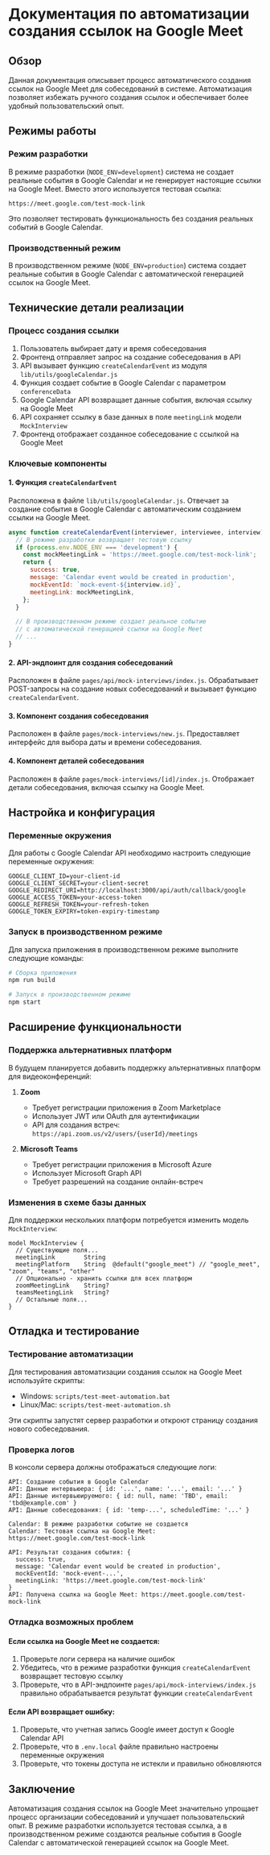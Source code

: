 # Документация по автоматизации создания ссылок на Google Meet

## Обзор

Данная документация описывает процесс автоматического создания ссылок на Google Meet для собеседований в системе. Автоматизация позволяет избежать ручного создания ссылок и обеспечивает более удобный пользовательский опыт.

## Режимы работы

### Режим разработки

В режиме разработки (`NODE_ENV=development`) система не создает реальные события в Google Calendar и не генерирует настоящие ссылки на Google Meet. Вместо этого используется тестовая ссылка:

```
https://meet.google.com/test-mock-link
```

Это позволяет тестировать функциональность без создания реальных событий в Google Calendar.

### Производственный режим

В производственном режиме (`NODE_ENV=production`) система создает реальные события в Google Calendar с автоматической генерацией ссылок на Google Meet.

## Технические детали реализации

### Процесс создания ссылки

1. Пользователь выбирает дату и время собеседования
2. Фронтенд отправляет запрос на создание собеседования в API
3. API вызывает функцию `createCalendarEvent` из модуля `lib/utils/googleCalendar.js`
4. Функция создает событие в Google Calendar с параметром `conferenceData`
5. Google Calendar API возвращает данные события, включая ссылку на Google Meet
6. API сохраняет ссылку в базе данных в поле `meetingLink` модели `MockInterview`
7. Фронтенд отображает созданное собеседование с ссылкой на Google Meet

### Ключевые компоненты

#### 1. Функция `createCalendarEvent`

Расположена в файле `lib/utils/googleCalendar.js`. Отвечает за создание события в Google Calendar с автоматическим созданием ссылки на Google Meet.

```javascript
async function createCalendarEvent(interviewer, interviewee, interview) {
  // В режиме разработки возвращает тестовую ссылку
  if (process.env.NODE_ENV === 'development') {
    const mockMeetingLink = 'https://meet.google.com/test-mock-link';
    return {
      success: true,
      message: 'Calendar event would be created in production',
      mockEventId: `mock-event-${interview.id}`,
      meetingLink: mockMeetingLink,
    };
  }

  // В производственном режиме создает реальное событие
  // с автоматической генерацией ссылки на Google Meet
  // ...
}
```

#### 2. API-эндпоинт для создания собеседований

Расположен в файле `pages/api/mock-interviews/index.js`. Обрабатывает POST-запросы на создание новых собеседований и вызывает функцию `createCalendarEvent`.

#### 3. Компонент создания собеседования

Расположен в файле `pages/mock-interviews/new.js`. Предоставляет интерфейс для выбора даты и времени собеседования.

#### 4. Компонент деталей собеседования

Расположен в файле `pages/mock-interviews/[id]/index.js`. Отображает детали собеседования, включая ссылку на Google Meet.

## Настройка и конфигурация

### Переменные окружения

Для работы с Google Calendar API необходимо настроить следующие переменные окружения:

```
GOOGLE_CLIENT_ID=your-client-id
GOOGLE_CLIENT_SECRET=your-client-secret
GOOGLE_REDIRECT_URI=http://localhost:3000/api/auth/callback/google
GOOGLE_ACCESS_TOKEN=your-access-token
GOOGLE_REFRESH_TOKEN=your-refresh-token
GOOGLE_TOKEN_EXPIRY=token-expiry-timestamp
```

### Запуск в производственном режиме

Для запуска приложения в производственном режиме выполните следующие команды:

```bash
# Сборка приложения
npm run build

# Запуск в производственном режиме
npm start
```

## Расширение функциональности

### Поддержка альтернативных платформ

В будущем планируется добавить поддержку альтернативных платформ для видеоконференций:

1. **Zoom**

   - Требует регистрации приложения в Zoom Marketplace
   - Использует JWT или OAuth для аутентификации
   - API для создания встреч: `https://api.zoom.us/v2/users/{userId}/meetings`

2. **Microsoft Teams**
   - Требует регистрации приложения в Microsoft Azure
   - Использует Microsoft Graph API
   - Требует разрешений на создание онлайн-встреч

### Изменения в схеме базы данных

Для поддержки нескольких платформ потребуется изменить модель `MockInterview`:

```prisma
model MockInterview {
  // Существующие поля...
  meetingLink        String
  meetingPlatform    String  @default("google_meet") // "google_meet", "zoom", "teams", "other"
  // Опционально - хранить ссылки для всех платформ
  zoomMeetingLink    String?
  teamsMeetingLink   String?
  // Остальные поля...
}
```

## Отладка и тестирование

### Тестирование автоматизации

Для тестирования автоматизации создания ссылок на Google Meet используйте скрипты:

- Windows: `scripts/test-meet-automation.bat`
- Linux/Mac: `scripts/test-meet-automation.sh`

Эти скрипты запустят сервер разработки и откроют страницу создания нового собеседования.

### Проверка логов

В консоли сервера должны отображаться следующие логи:

```
API: Создание события в Google Calendar
API: Данные интервьюера: { id: '...', name: '...', email: '...' }
API: Данные интервьюируемого: { id: null, name: 'TBD', email: 'tbd@example.com' }
API: Данные собеседования: { id: 'temp-...', scheduledTime: '...' }

Calendar: В режиме разработки событие не создается
Calendar: Тестовая ссылка на Google Meet: https://meet.google.com/test-mock-link

API: Результат создания события: {
  success: true,
  message: 'Calendar event would be created in production',
  mockEventId: 'mock-event-...',
  meetingLink: 'https://meet.google.com/test-mock-link'
}
API: Получена ссылка на Google Meet: https://meet.google.com/test-mock-link
```

### Отладка возможных проблем

#### Если ссылка на Google Meet не создается:

1. Проверьте логи сервера на наличие ошибок
2. Убедитесь, что в режиме разработки функция `createCalendarEvent` возвращает тестовую ссылку
3. Проверьте, что в API-эндпоинте `pages/api/mock-interviews/index.js` правильно обрабатывается результат функции `createCalendarEvent`

#### Если API возвращает ошибку:

1. Проверьте, что учетная запись Google имеет доступ к Google Calendar API
2. Проверьте, что в `.env.local` файле правильно настроены переменные окружения
3. Проверьте, что токены доступа не истекли и правильно обновляются

## Заключение

Автоматизация создания ссылок на Google Meet значительно упрощает процесс организации собеседований и улучшает пользовательский опыт. В режиме разработки используется тестовая ссылка, а в производственном режиме создаются реальные события в Google Calendar с автоматической генерацией ссылок на Google Meet.
